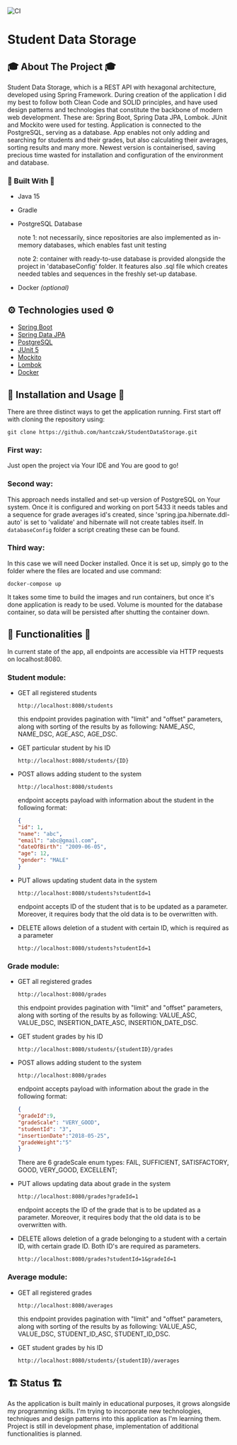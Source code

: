 ![CI](https://github.com/hantczak/StudentDataStorage/actions/workflows/gradle.yml/badge.svg)
# Student Data Storage
<!-- ABOUT THE PROJECT -->
## 🎓 About The Project 🎓
Student Data Storage, which is a REST API with hexagonal architecture, developed using Spring Framework. During creation of the application I did my best to follow both Clean Code and SOLID principles, and have used design patterns and technologies that constitute the backbone of modern web development. These are: Spring Boot, Spring Data JPA, Lombok. JUnit and Mockito were used for testing. Application is connected to the PostgreSQL, serving as a database.
App enables not only adding and searching for students and their grades, but also calculating their averages, sorting results and many more. Newest version is containerised, saving precious time wasted for installation and configuration of the environment and database.

### 🔨 Built With 🔨
* Java 15
* Gradle
* PostgreSQL Database 

    note 1: 
not necessarily, since repositories are also implemented as in-memory databases, which enables fast unit testing

    note 2: container with ready-to-use database is provided alongside the project in 'databaseConfig' folder. It features also .sql file which creates needed tables and sequences in the freshly set-up database.
* Docker *(optional)*

<!-- TECHNOLOGIES USED -->
## ⚙️ Technologies used ⚙️
* [Spring Boot](https://spring.io/projects/spring-boot)
* [Spring Data JPA](https://spring.io/projects/spring-data-jpa)
* [PostgreSQL](https://www.postgresql.org/)
* [JUnit 5](https://junit.org/junit5/)
* [Mockito](https://site.mockito.org/)
* [Lombok](https://projectlombok.org/)
* [Docker](https://www.docker.com/)

<!-- INSTALLATION AND USAGE -->
## 🧭 Installation and Usage 🧭
There are three distinct ways to get the application running. 
First start off with cloning the repository using:

`git clone https://github.com/hantczak/StudentDataStorage.git`
### First way:
Just open the project via Your IDE and You are good to go!

### Second way:
This approach needs installed and set-up version of PostgreSQL on Your system. Once it is configured and working on port 5433 it needs tables and a sequence for grade averages id's created, since 'spring.jpa.hibernate.ddl-auto' is set to 'validate' and hibernate will not create tables itself. In `databaseConfig` folder a script creating these can be found.

### Third way:
In this case we will need Docker installed. Once it is set up, simply go to the folder where the files are located and use command:

`docker-compose up`

It takes some time to build the images and run containers, but once it's done application is ready to be used. Volume is mounted for the database container, so data will be persisted after shutting the container down.  

## 🎯 Functionalities 🎯
In current state of the app, all endpoints are accessible via HTTP requests on localhost:8080.
### Student module:
* GET all registered students

  `http://localhost:8080/students`

  this endpoint provides pagination with "limit" and "offset" parameters, along with sorting of the results by as following: NAME_ASC, NAME_DSC, AGE_ASC, AGE_DSC.


* GET particular student by his ID

  `http://localhost:8080/students/{ID}`


* POST allows adding student to the system

  `http://localhost:8080/students`

  endpoint accepts payload with information about the student in the following format:
  ```json
  {
  "id": 1,
  "name": "abc",
  "email": "abc@gmail.com",
  "dateOfBirth": "2009-06-05",
  "age": 12,
  "gender": "MALE"
  }
  
* PUT allows updating student data in the system

  `http://localhost:8080/students?studentId=1`

  endpoint accepts ID of the student that is to be updated as a parameter. Moreover, it requires body that the old data is to be overwritten with. 


* DELETE allows deletion of a student with certain ID, which is required as a parameter

  `http://localhost:8080/students?studentId=1`
### Grade module:

* GET all registered grades

  `http://localhost:8080/grades`

  this endpoint provides pagination with "limit" and "offset" parameters, along with sorting of the results by as following: VALUE_ASC, VALUE_DSC, INSERTION_DATE_ASC, INSERTION_DATE_DSC.


* GET student grades by his ID

  `http://localhost:8080/students/{studentID}/grades`


* POST allows adding student to the system

  `http://localhost:8080/grades`

  endpoint accepts payload with information about the grade in the following format:
  ```json
  {
  "gradeId":9,
  "gradeScale": "VERY_GOOD",
  "studentId": "3",
  "insertionDate":"2018-05-25",
  "gradeWeight":"5"
  }
  ```
  There are 6 gradeScale enum types:
FAIL,
SUFFICIENT,
SATISFACTORY,
GOOD,
VERY_GOOD,
EXCELLENT;


* PUT allows updating data about grade in the system
 
  `http://localhost:8080/grades?gradeId=1`

  endpoint accepts the ID of the grade that is to be updated as a parameter. Moreover, it requires body that the old data is to be overwritten with.


* DELETE allows deletion of a grade belonging to a student with a certain ID, with certain grade ID. Both ID's are required as parameters.

  `http://localhost:8080/grades?studentId=1&gradeId=1`

### Average module:

* GET all registered grades

  `http://localhost:8080/averages`

  this endpoint provides pagination with "limit" and "offset" parameters, along with sorting of the results by as following: VALUE_ASC, VALUE_DSC, STUDENT_ID_ASC, STUDENT_ID_DSC.


* GET student grades by his ID

  `http://localhost:8080/students/{studentID}/averages`

<!-- STATUS -->
## 🏗️ Status 🏗️
As the application is built mainly in educational purposes, it grows alongside my programming skills. I'm trying to incorporate new technologies, techniques and design patterns into this application as I'm learning them.
Project is still in development phase, implementation of additional functionalities is planned.

